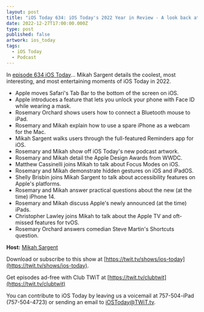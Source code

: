 ```yaml
---
layout: post
title: "iOS Today 634: iOS Today's 2022 Year in Review - A look back at iOS Today's best moments in 2022"
date: 2022-12-27T17:00:00.000Z
type: post
published: false
artwork: ios_today
tags:
  - iOS Today
  - Podcast
---
```

In [episode 634 iOS Today](https://twit.tv/shows/ios-today/episodes/634)...
Mikah Sargent details the coolest, most interesting, and most entertaining moments of iOS Today in 2022.

*   Apple moves Safari's Tab Bar to the bottom of the screen on iOS.
*   Apple introduces a feature that lets you unlock your phone with Face ID while wearing a mask.
*   Rosemary Orchard shows users how to connect a Bluetooth mouse to iPad.
*   Rosemary and Mikah explain how to use a spare iPhone as a webcam for the Mac.
*   Mikah Sargent walks users through the full-featured Reminders app for iOS.
*   Rosemary and Mikah show off iOS Today's new podcast artwork.
*   Rosemary and Mikah detail the Apple Design Awards from WWDC.
*   Matthew Cassinelli joins Mikah to talk about Focus Modes on iOS.
*   Rosemary and Mikah demonstrate hidden gestures on iOS and iPadOS.
*   Shelly Brisbin joins Mikah Sargent to talk about accessibility features on Apple's platforms.
*   Rosemary and Mikah answer practical questions about the new (at the time) iPhone 14.
*   Rosemary and Mikah discuss Apple's newly announced (at the time) iPads.
*   Christopher Lawley joins Mikah to talk about the Apple TV and oft-missed features for tvOS.
*   Rosemary Orchard answers comedian Steve Martin's Shortcuts question.

**Host:** [Mikah Sargent](https://twit.tv/people/mikah-sargent)

Download or subscribe to this show at [https://twit.tv/shows/ios-today](https://twit.tv/shows/ios-today).

Get episodes ad-free with Club TWiT at [https://twit.tv/clubtwit](https://twit.tv/clubtwit)

You can contribute to iOS Today by leaving us a voicemail at 757-504-iPad (757-504-4723) or sending an email to [iOSToday@TWiT.tv](mailto:iOSToday@TWiT.tv).